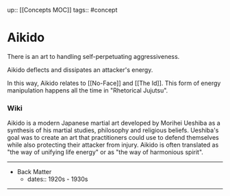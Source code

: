 up:: [[Concepts MOC]]
tags:: #concept

# Aikido
There is an art to handling self-perpetuating aggressiveness. 

Aikido deflects and dissipates an attacker's energy.

In this way, Aikido relates to [[No-Face]] and [[The Id]]. This form of energy manipulation happens all the time in "Rhetorical Jujutsu".

### Wiki
Aikido is a modern Japanese martial art developed by Morihei Ueshiba as a synthesis of his martial studies, philosophy and religious beliefs. Ueshiba's goal was to create an art that practitioners could use to defend themselves while also protecting their attacker from injury. Aikido is often translated as "the way of unifying life energy" or as "the way of harmonious spirit".

---

- Back Matter
	- dates:: 1920s - 1930s

---